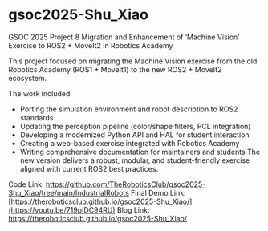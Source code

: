 # gsoc2025-Shu_Xiao
GSOC 2025 Project 8
Migration and Enhancement of ‘Machine Vision’ Exercise to ROS2 + MoveIt2 in Robotics Academy

This project focused on migrating the Machine Vision exercise from the old Robotics Academy (ROS1 + MoveIt1) to the new ROS2 + MoveIt2 ecosystem.

The work included:
  - Porting the simulation environment and robot description to ROS2 standards
  - Updating the perception pipeline (color/shape filters, PCL integration)
  - Developing a modernized Python API and HAL for student interaction
  - Creating a web-based exercise integrated with Robotics Academy
  - Writing comprehensive documentation for maintainers and students
The new version delivers a robust, modular, and student-friendly exercise aligned with current ROS2 best practices.

Code Link: https://github.com/TheRoboticsClub/gsoc2025-Shu_Xiao/tree/main/IndustrialRobots
Final Demo Link: [https://theroboticsclub.github.io/gsoc2025-Shu_Xiao/](https://youtu.be/719pIDC94RU)
Blog Link: https://theroboticsclub.github.io/gsoc2025-Shu_Xiao/
